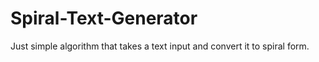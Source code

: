 # Spiral-Text-Generator
Just simple algorithm that takes a text input and convert it to spiral form.

